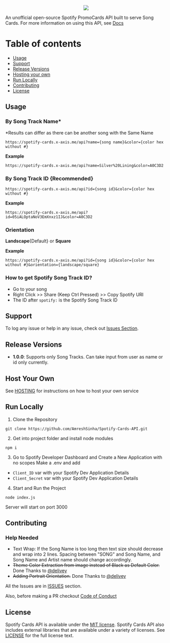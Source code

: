 <p align="center">
<img src="https://spotify-cards.x-axis.me/api?id=05iALOptaNoV3EmXnxz1IJ&color=A0C3D2" />
</p>

An unofficial open-source Spotify PromoCards API built to serve Song Cards. For more information on using this API, see <a href="https://spotify-cards.x-axis.me/">Docs</a>

# Table of contents

- [Usage](#usage)
- [Support](#support)
- [Release Versions](#release-versions)
- [Hosting your own](#host-your-own)
- [Run Locally](#run-locally)
- [Contributing](#contributing)
- [License](#license)

## Usage

### By Song Track Name\*

\*Results can differ as there can be another song with the Same Name

```
https://spotify-cards.x-axis.me/api?name={song name}&color={color hex without #}
```

**Example**

```
https://spotify-cards.x-axis.me/api?name=Silver%20Lining&color=A0C3D2
```

### By Song Track ID {Recommended}

```
https://spotify-cards.x-axis.me/api?id={song id}&color={color hex without #}
```

**Example**

```
https://spotify-cards.x-axis.me/api?id=05iALOptaNoV3EmXnxz1IJ&color=A0C3D2
```

### Orientation

**Landscape**{Default} or **Square**

**Example**

```
https://spotify-cards.x-axis.me/api?id={song id}&color={color hex without #}&orientation={landscape/square}
```

### How to get Spotify Song Track ID?

- Go to your song
- Right Click >> Share (Keep Ctrl Pressed) >> Copy Spotify URI
- The ID after `spotify:` is the Spotify Song Track ID

## Support

To log any issue or help in any issue, check out
[Issues Section](https://github.com/AmreshSinha/Spotify-Cards-API/issues).

## Release Versions

- **1.0.0**: Supports only Song Tracks. Can take input from user as name or id only currently.

## Host Your Own

See [HOSTING](https://github.com/AmreshSinha/Spotify-Cards-API/blob/master/HOSTING.md) for instructions on how to host your own service

## Run Locally

1. Clone the Repository

```
git clone https://github.com/AmreshSinha/Spotify-Cards-API.git
```

2. Get into project folder and install node modules

```
npm i
```

3. Go to Spotify Developer Dashboard and Create a New Application with no scopes
   Make a .env and add

- `Client_ID` var with your Spotify Dev Application Details
- `Client_Secret` var with your Spotify Dev Application Details

4. Start and Run the Project

```
node index.js
```

Server will start on port 3000

## Contributing

### Help Needed

- Text Wrap: If the Song Name is too long then text size should decrease and wrap into 2 lines. Spacing between "SONG" and Song Name, and Song Name and Artist name should change accordingly.
- <strike>Theme Color Extraction from image instead of Black as Default Color.</strike> Done Thanks to <a href="https://github.com/delivey">@delivey</a>
- <strike>Adding Portrait Orientation.</strike> Done Thanks to <a href="https://github.com/delivey">@delivey</a>

All the Issues are in <a href="https://github.com/AmreshSinha/Spotify-Cards-API/issues">ISSUES</a> section.

Also, before making a PR checkout <a href="https://github.com/AmreshSinha/Spotify-Cards-API/blob/master/CODE_OF_CONDUCT.md">Code of Conduct</a>

## License

Spotify Cards API is available under the
[MIT license](https://opensource.org/licenses/MIT). Spotify Cards API also includes external libraries that are available under a variety of licenses. See [LICENSE](https://github.com/AmreshSinha/Spotify-Cards-API/blob/master/LICENSE) for the full license text.
